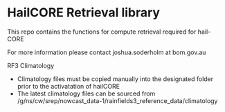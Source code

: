 # HailCORE Retrieval library

This repo contains the functions for compute retrieval required for hail-CORE

For more information please contact joshua.soderholm at bom.gov.au

RF3 Climatology
- Climatology files must be copied manually into the designated folder prior to the activatation of hailCORE
- The latest climatology files can be sourced from /g/ns/cw/srep/nowcast_data-1/rainfields3_reference_data/climatology
